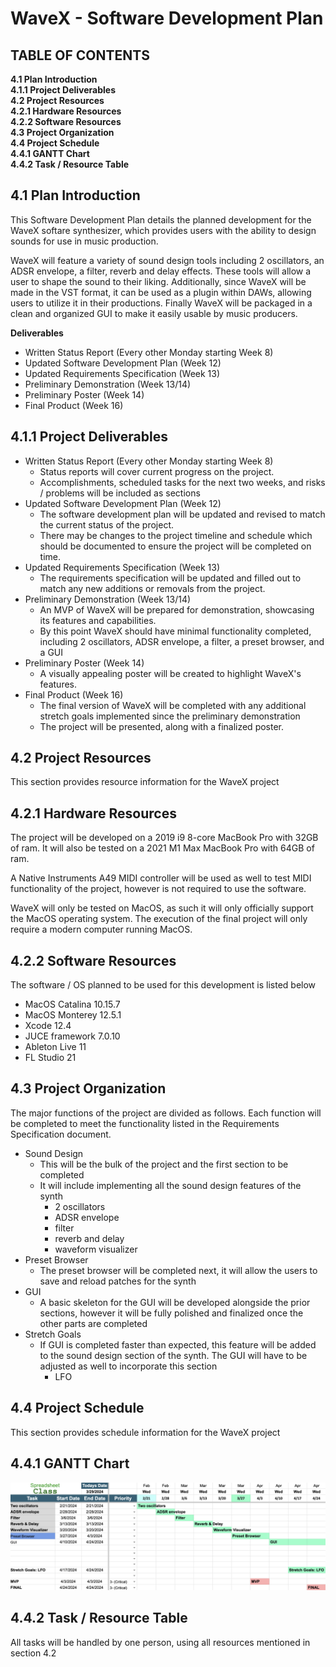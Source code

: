 # WaveX - Software Development Plan
## TABLE OF CONTENTS
**4.1   Plan Introduction** \
**4.1.1 Project Deliverables** \
**4.2   Project Resources** \
**4.2.1 Hardware Resources** \
**4.2.2 Software Resources** \
**4.3   Project Organization** \
**4.4   Project Schedule** \
**4.4.1 GANTT Chart** \
**4.4.2 Task / Resource Table**


## 4.1   Plan Introduction
This Software Development Plan details the planned development for the WaveX softare synthesizer, which provides users with the ability to design sounds for use in music production.

WaveX will feature a variety of sound design tools including 2 oscillators, an ADSR envelope, a filter, reverb and delay effects. These tools will allow a user to
shape the sound to their liking. Additionally, since WaveX will be made in the VST format, it can be used as a plugin within DAWs, allowing users to utilize it in their productions. Finally WaveX will be packaged in a clean and organized GUI to make it easily usable by music producers.

**Deliverables**
- Written Status Report (Every other Monday starting Week 8)
- Updated Software Development Plan (Week 12)
- Updated Requirements Specification (Week 13)
- Preliminary Demonstration (Week 13/14)
- Preliminary Poster (Week 14)
- Final Product (Week 16)

## 4.1.1 Project Deliverables
- Written Status Report (Every other Monday starting Week 8)
    - Status reports will cover current progress on the project.
    - Accomplishments, scheduled tasks for the next two weeks, and risks / problems will be included as sections
- Updated Software Development Plan (Week 12)
    - The software development plan will be updated and revised to match the current status of the project.
    - There may be changes to the project timeline and schedule which should be documented to ensure the project will be completed on time.
- Updated Requirements Specification (Week 13)
    - The requirements specification will be updated and filled out to match any new additions or removals from the project.
- Preliminary Demonstration (Week 13/14)
    - An MVP of WaveX will be prepared for demonstration, showcasing its features and capabilities.
    - By this point WaveX should have minimal functionality completed, including 2 oscillators, ADSR envelope, a filter, a preset browser, and a GUI
- Preliminary Poster (Week 14)
    - A visually appealing poster will be created to highlight WaveX's features.
- Final Product (Week 16)
    - The final version of WaveX will be completed with any additional stretch goals implemented since the preliminary demonstration
    - The project will be presented, along with a finalized poster.

## 4.2   Project Resources
This section provides resource information for the WaveX project

## 4.2.1 Hardware Resources
The project will be developed on a 2019 i9 8-core MacBook Pro with 32GB of ram. It will also be tested on a 2021 M1 Max MacBook Pro with 64GB of ram. 

A Native Instruments A49 MIDI controller will be used as well to test MIDI functionality of the project, however is not required to use the software. 

WaveX will only be tested on MacOS, as such it will only officially support the MacOS operating system. The execution of the final project will only require a modern computer running MacOS.

## 4.2.2 Software Resources
The software / OS planned to be used for this development is listed below
- MacOS Catalina 10.15.7
- MacOS Monterey 12.5.1
- Xcode 12.4
- JUCE framework 7.0.10
- Ableton Live 11
- FL Studio 21

## 4.3   Project Organization
The major functions of the project are divided as follows. Each function will be completed to meet the functionality listed in the Requirements Specification document.
- Sound Design
    - This will be the bulk of the project and the first section to be completed
    - It will include implementing all the sound design features of the synth
        - 2 oscillators
        - ADSR envelope
        - filter
        - reverb and delay
        - waveform visualizer
- Preset Browser
    - The preset browser will be completed next, it will allow the users to save and reload patches for the synth
- GUI
    - A basic skeleton for the GUI will be developed alongside the prior sections, however it will be fully polished and finalized once the other parts are completed
- Stretch Goals
  - If GUI is completed faster than expected, this feature will be added to the sound design section of the synth. The GUI will have to be adjusted as well to incorporate this section
    - LFO


## 4.4   Project Schedule
This section provides schedule information for the WaveX project

## 4.4.1 GANTT Chart
![GANTT CHART](https://github.com/georgeh02/seniorproject2/blob/main/Deliverables/GANTT_V2.png)

## 4.4.2 Task / Resource Table
All tasks will be handled by one person, using all resources mentioned in section 4.2
